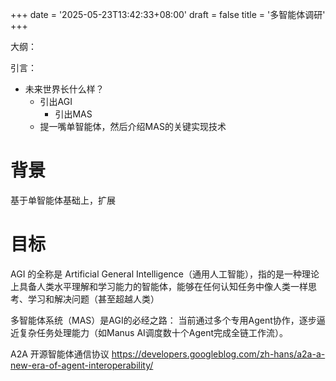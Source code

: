 +++
date = '2025-05-23T13:42:33+08:00'
draft = false
title = '多智能体调研'
+++

大纲：

引言：
- 未来世界长什么样？
  - 引出AGI 
    - 引出MAS
  - 提一嘴单智能体，然后介绍MAS的关键实现技术



# 背景
基于单智能体基础上，扩展


# 目标
AGI 的全称是 Artificial General Intelligence（通用人工智能），指的是一种理论上具备人类水平理解和学习能力的智能体，能够在任何认知任务中像人类一样思考、学习和解决问题（甚至超越人类）


多智能体系统（MAS）是AGI的必经之路： 当前通过多个专用Agent协作，逐步逼近复杂任务处理能力（如Manus AI调度数十个Agent完成全链工作流）。


A2A 开源智能体通信协议
https://developers.googleblog.com/zh-hans/a2a-a-new-era-of-agent-interoperability/